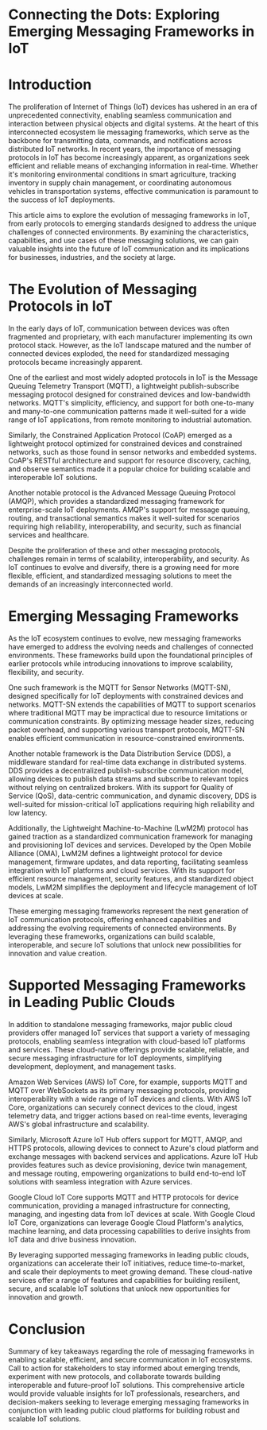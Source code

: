 # Connecting the Dots: Exploring Emerging Messaging Frameworks in IoT

# Introduction

The proliferation of Internet of Things (IoT) devices has ushered in an era of unprecedented connectivity, enabling seamless communication and interaction between physical objects and digital systems. At the heart of this interconnected ecosystem lie messaging frameworks, which serve as the backbone for transmitting data, commands, and notifications across distributed IoT networks.
In recent years, the importance of messaging protocols in IoT has become increasingly apparent, as organizations seek efficient and reliable means of exchanging information in real-time. Whether it's monitoring environmental conditions in smart agriculture, tracking inventory in supply chain management, or coordinating autonomous vehicles in transportation systems, effective communication is paramount to the success of IoT deployments.

This article aims to explore the evolution of messaging frameworks in IoT, from early protocols to emerging standards designed to address the unique challenges of connected environments. By examining the characteristics, capabilities, and use cases of these messaging solutions, we can gain valuable insights into the future of IoT communication and its implications for businesses, industries, and the society at large.

# The Evolution of Messaging Protocols in IoT

In the early days of IoT, communication between devices was often fragmented and proprietary, with each manufacturer implementing its own protocol stack. However, as the IoT landscape matured and the number of connected devices exploded, the need for standardized messaging protocols became increasingly apparent.

One of the earliest and most widely adopted protocols in IoT is the Message Queuing Telemetry Transport (MQTT), a lightweight publish-subscribe messaging protocol designed for constrained devices and low-bandwidth networks. MQTT's simplicity, efficiency, and support for both one-to-many and many-to-one communication patterns made it well-suited for a wide range of IoT applications, from remote monitoring to industrial automation.

Similarly, the Constrained Application Protocol (CoAP) emerged as a lightweight protocol optimized for constrained devices and constrained networks, such as those found in sensor networks and embedded systems. CoAP's RESTful architecture and support for resource discovery, caching, and observe semantics made it a popular choice for building scalable and interoperable IoT solutions.

Another notable protocol is the Advanced Message Queuing Protocol (AMQP), which provides a standardized messaging framework for enterprise-scale IoT deployments. AMQP's support for message queuing, routing, and transactional semantics makes it well-suited for scenarios requiring high reliability, interoperability, and security, such as financial services and healthcare.

Despite the proliferation of these and other messaging protocols, challenges remain in terms of scalability, interoperability, and security. As IoT continues to evolve and diversify, there is a growing need for more flexible, efficient, and standardized messaging solutions to meet the demands of an increasingly interconnected world.

# Emerging Messaging Frameworks

As the IoT ecosystem continues to evolve, new messaging frameworks have emerged to address the evolving needs and challenges of connected environments. These frameworks build upon the foundational principles of earlier protocols while introducing innovations to improve scalability, flexibility, and security.

One such framework is the MQTT for Sensor Networks (MQTT-SN), designed specifically for IoT deployments with constrained devices and networks. MQTT-SN extends the capabilities of MQTT to support scenarios where traditional MQTT may be impractical due to resource limitations or communication constraints. By optimizing message header sizes, reducing packet overhead, and supporting various transport protocols, MQTT-SN enables efficient communication in resource-constrained environments.

Another notable framework is the Data Distribution Service (DDS), a middleware standard for real-time data exchange in distributed systems. DDS provides a decentralized publish-subscribe communication model, allowing devices to publish data streams and subscribe to relevant topics without relying on centralized brokers. With its support for Quality of Service (QoS), data-centric communication, and dynamic discovery, DDS is well-suited for mission-critical IoT applications requiring high reliability and low latency.

Additionally, the Lightweight Machine-to-Machine (LwM2M) protocol has gained traction as a standardized communication framework for managing and provisioning IoT devices and services. Developed by the Open Mobile Alliance (OMA), LwM2M defines a lightweight protocol for device management, firmware updates, and data reporting, facilitating seamless integration with IoT platforms and cloud services. With its support for efficient resource management, security features, and standardized object models, LwM2M simplifies the deployment and lifecycle management of IoT devices at scale.

These emerging messaging frameworks represent the next generation of IoT communication protocols, offering enhanced capabilities and addressing the evolving requirements of connected environments. By leveraging these frameworks, organizations can build scalable, interoperable, and secure IoT solutions that unlock new possibilities for innovation and value creation.

# Supported Messaging Frameworks in Leading Public Clouds

In addition to standalone messaging frameworks, major public cloud providers offer managed IoT services that support a variety of messaging protocols, enabling seamless integration with cloud-based IoT platforms and services. These cloud-native offerings provide scalable, reliable, and secure messaging infrastructure for IoT deployments, simplifying development, deployment, and management tasks.

Amazon Web Services (AWS) IoT Core, for example, supports MQTT and MQTT over WebSockets as its primary messaging protocols, providing interoperability with a wide range of IoT devices and clients. With AWS IoT Core, organizations can securely connect devices to the cloud, ingest telemetry data, and trigger actions based on real-time events, leveraging AWS's global infrastructure and scalability.

Similarly, Microsoft Azure IoT Hub offers support for MQTT, AMQP, and HTTPS protocols, allowing devices to connect to Azure's cloud platform and exchange messages with backend services and applications. Azure IoT Hub provides features such as device provisioning, device twin management, and message routing, empowering organizations to build end-to-end IoT solutions with seamless integration with Azure services.

Google Cloud IoT Core supports MQTT and HTTP protocols for device communication, providing a managed infrastructure for connecting, managing, and ingesting data from IoT devices at scale. With Google Cloud IoT Core, organizations can leverage Google Cloud Platform's analytics, machine learning, and data processing capabilities to derive insights from IoT data and drive business innovation.

By leveraging supported messaging frameworks in leading public clouds, organizations can accelerate their IoT initiatives, reduce time-to-market, and scale their deployments to meet growing demand. These cloud-native services offer a range of features and capabilities for building resilient, secure, and scalable IoT solutions that unlock new opportunities for innovation and growth.

# Conclusion

Summary of key takeaways regarding the role of messaging frameworks in enabling scalable, efficient, and secure communication in IoT ecosystems.
Call to action for stakeholders to stay informed about emerging trends, experiment with new protocols, and collaborate towards building interoperable and future-proof IoT solutions.
This comprehensive article would provide valuable insights for IoT professionals, researchers, and decision-makers seeking to leverage emerging messaging frameworks in conjunction with leading public cloud platforms for building robust and scalable IoT solutions.
